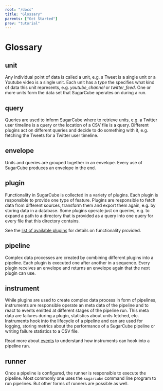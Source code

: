```yaml
---
root: "/docs"
title: "Glossary"
parents: ["Get Started"]
prev: "tutorial"
---
```


# Glossary

## unit

Any individual point of data is called a unit, e.g. a Tweet is a single unit or a Youtube video is a single unit. Each unit has a *type* the specifies what kind of data this unit represents, e.g. *youtube_channel* or *twitter_feed*. One or more units form the data set that SugarCube operates on during a run.

## query

Queries are used to inform SugarCube where to retrieve units, e.g. a Twitter user timeline is a query or the location of a CSV file is a query. Different plugins act on different queries and decide to do something with it, e.g. fetching the Tweets for a Twitter user timeline.

## envelope

Units and queries are grouped together in an envelope. Every use of SugarCube produces an envelope in the end.

## plugin

Functionality in SugarCube is collected in a variety of plugins. Each plugin is responsible to provide one type of feature. Plugins are responsible to fetch data from different sources, transform them and export them again, e.g. by storing data in a database. Some plugins operate just on queries, e.g. to expand a path to a directory that is provided as a query into one query for every file that this directory contains.

See the [list of available plugins](/plugins) for details on functionality provided.

## pipeline

Complex data processes are created by combining different plugins into a pipeline. Each plugin is executed one after another in a sequence. Every plugin receives an envelope and returns an envelope again that the next plugin can use.

## instrument

While plugins are used to create complex data process in form of pipelines, instruments are responsible operate an meta data of the pipeline and to react to events emitted at different stages of the pipeline run. This meta data are failures during a plugin, statistics about units fetched, etc. Instruments hook into the lifecycle of a pipeline and can are used for logging, storing metrics about the performance of a SugarCube pipeline or writing failure statistics to a CSV file.

Read more about [events](/events) to understand how instruments can hook into a pipeline run.

## runner

Once a pipeline is configured, the runner is responsible to execute the pipeline. Most commonly one uses the `sugarcube` command line program to run pipelines. But other forms of runners are possible as well.
